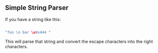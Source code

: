 ## Simple String Parser 

If you have a string like this: 

```javascript 

"foo \n bar \u0x444 "

```

This will parse that string and convert the escape characters into the right characters. 
